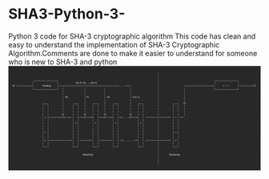 # SHA3-Python-3-
Python 3 code for SHA-3 cryptographic algorithm
This code has clean and easy to understand the implementation of SHA-3 Cryptographic Algorithm.Comments are done to make it easier to understand for someone who is new to SHA-3 and python
![SHA-3 High Level Overview](https://github.com/TheLeopardsH/SHA3-Python-3-/blob/master/SHA3.png)
